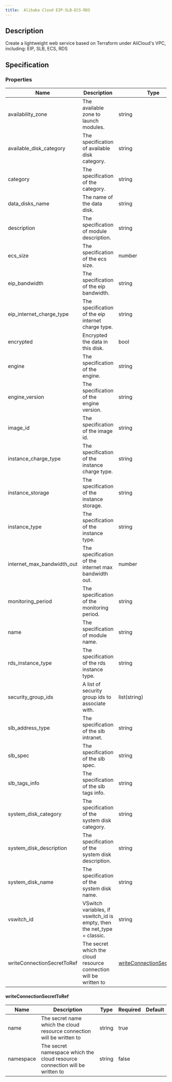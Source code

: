 ```yaml
---
title:  Alibaba Cloud EIP-SLB-ECS-RDS
---
```


## Description

Create a lightweight web service based on Terraform under AliCloud's VPC, including: EIP, SLB, ECS, RDS

## Specification


### Properties

 Name | Description | Type | Required | Default 
 ------------ | ------------- | ------------- | ------------- | ------------- 
 availability_zone | The available zone to launch modules. | string | false |  
 available_disk_category | The specification of available disk category. | string | false |  
 category | The specification of the category. | string | false |  
 data_disks_name | The name of the data disk. | string | false |  
 description | The specification of module description. | string | false |  
 ecs_size | The specification of the ecs size. | number | false |  
 eip_bandwidth | The specification of the eip bandwidth. | string | false |  
 eip_internet_charge_type | The specification of the eip internet charge type. | string | false |  
 encrypted | Encrypted the data in this disk. | bool | false |  
 engine | The specification of the engine. | string | false |  
 engine_version | The specification of the engine version. | string | false |  
 image_id | The specification of the image id. | string | false |  
 instance_charge_type | The specification of the instance charge type. | string | false |  
 instance_storage | The specification of the instance storage. | string | false |  
 instance_type | The specification of the instance type. | string | false |  
 internet_max_bandwidth_out | The specification of the internet max bandwidth out. | number | false |  
 monitoring_period | The specification of the monitoring period. | string | false |  
 name | The specification of module name. | string | false |  
 rds_instance_type | The specification of the rds instance type. | string | false |  
 security_group_ids | A list of security group ids to associate with. | list(string) | false |  
 slb_address_type | The specification of the slb intranet. | string | false |  
 slb_spec | The specification of the slb spec. | string | false |  
 slb_tags_info | The specification of the slb tags info. | string | false |  
 system_disk_category | The specification of the system disk category. | string | false |  
 system_disk_description | The specification of the system disk description. | string | false |  
 system_disk_name | The specification of the system disk name. | string | false |  
 vswitch_id | VSwitch variables, if vswitch_id is empty, then the net_type = classic. | string | false |  
 writeConnectionSecretToRef | The secret which the cloud resource connection will be written to | [writeConnectionSecretToRef](#writeConnectionSecretToRef) | false |  


#### writeConnectionSecretToRef

 Name | Description | Type | Required | Default 
 ------------ | ------------- | ------------- | ------------- | ------------- 
 name | The secret name which the cloud resource connection will be written to | string | true |  
 namespace | The secret namespace which the cloud resource connection will be written to | string | false |  
